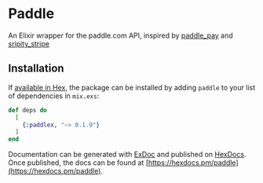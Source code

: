 # Paddle

An Elixir wrapper for the paddle.com API, inspired by [paddle_pay](https://github.com/devmindo/paddle_pay) and [sripity_stripe](https://github.com/code-corps/stripity_stripe)

## Installation

If [available in Hex](https://hex.pm/docs/publish), the package can be installed
by adding `paddle` to your list of dependencies in `mix.exs`:

```elixir
def deps do
  [
    {:paddlex, "~> 0.1.0"}
  ]
end
```

Documentation can be generated with [ExDoc](https://github.com/elixir-lang/ex_doc)
and published on [HexDocs](https://hexdocs.pm). Once published, the docs can
be found at [https://hexdocs.pm/paddle](https://hexdocs.pm/paddle).

